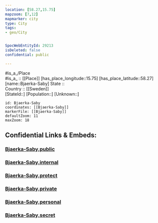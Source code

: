 ```yaml
---
location: [58.27,15.75] 
mapzoom: [7,12] 
mapmarker: city 
type: City
tags:
- geo/City


SpocWebEntityId: 29213
isDeleted: false
confidential: public

---
```

#is_a_/Place  
#is_a_ :: [[Place]] 
[has_place_longitude::15.75] 
[has_place_latitude::58.27] 
[name::Bjaerka-Saby] 
State ::  
Country :: [[Sweden]]  
[StateId::] 
[Population::] 
[Unknown::] 


```leaflet
id: Bjaerka-Saby
coordinates: [[Bjaerka-Saby]] 
markerFile: [[Bjaerka-Saby]] 
defaultZoom: 11 
maxZoom: 18
```


## Confidential Links & Embeds: 

### [Bjaerka-Saby.public](/_public/\Earth\Continent\Europe\Europe~North\Sweden\Provinces~Sweden\Östergötland\CityBjaerka-Saby.public.md) 

### [Bjaerka-Saby.internal](/_internal/\Earth\Continent\Europe\Europe~North\Sweden\Provinces~Sweden\Östergötland\CityBjaerka-Saby.internal.md) 

### [Bjaerka-Saby.protect](/_protect/\Earth\Continent\Europe\Europe~North\Sweden\Provinces~Sweden\Östergötland\CityBjaerka-Saby.protect.md) 

### [Bjaerka-Saby.private](/_private/\Earth\Continent\Europe\Europe~North\Sweden\Provinces~Sweden\Östergötland\CityBjaerka-Saby.private.md) 

### [Bjaerka-Saby.personal](/_personal/\Earth\Continent\Europe\Europe~North\Sweden\Provinces~Sweden\Östergötland\CityBjaerka-Saby.personal.md) 

### [Bjaerka-Saby.secret](/_secret/\Earth\Continent\Europe\Europe~North\Sweden\Provinces~Sweden\Östergötland\CityBjaerka-Saby.secret.md)

